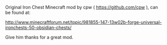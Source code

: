 
Original Iron Chest Minecraft mod by cpw ( https://github.com/cpw ), can be found at: 

http://www.minecraftforum.net/topic/981855-147-13w02b-forge-universal-ironchests-50-obsidian-chests/

Give him thanks for a great mod.


